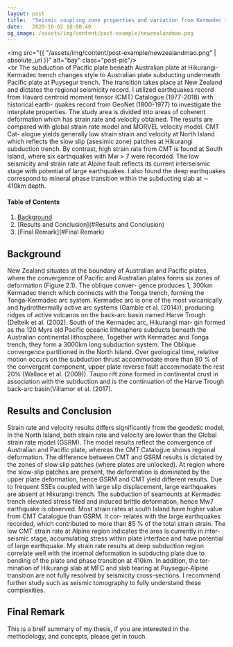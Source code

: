 ```yaml
---
layout: post
title:  "Seismic coupling zone properties and variation from Kermadec trench to Puysegur trench"
date:   2020-10-02 10:00:40
og_image: /assets/img/content/post-example/newzealandmao.png
---
```

<img src="{{ "/assets/img/content/post-example/newzealandmao.png" | absolute_url }}" alt="bay" class="post-pic"/>
<br />
<br 
The subduction of Pacific plate beneath Australian plate at Hikurangi-Kermadec trench changes style to Australian plate subducting underneath Pacific plate at Puysegur trench. The transition takes place at New Zealand and dictates the regional seismicity record. I utilized earthquakes record from Havard centroid moment tensor (CMT) Catalogue (1977-2018) with historical earth- quakes record from GeoNet (1800-1977) to investigate the interplate properties. The study area is divided into areas of coherent deformation which has strain rate and velocity obtained. The results are compared with global strain rate model and MORVEL velocity model. CMT Cat- alogue yields generally low strain strain and velocity at North Island which reflects the slow slip (asesimic zone) patches at Hikurangi subduction trench. By contrast, high strain rate from CMT is found at South Island, where six earthquakes with Mw > 7 were recorded. The low seismicity and strain rate at Alpine fault reflects its current interseismic stage with potential of large earthquakes. I also found the deep earthquakes correspond to mineral phase transition within the subducting slab at ∼ 410km depth.

#### Table of Contents
1. [Background](#Background)
2. [Results and Conclusion](#Results and Conclusion)
3. [Final Remark](#Final Remark)

## Background
New Zealand situates at the boundary of Australian and Pacific plates, where the convergence of Pacific and Australian plates forms six zones of deformation (Figure 2.1). The oblique conver- gence produces 1, 300km Kermadec trench which connects with the Tonga trench, forming the Tonga-Kermadec arc system. Kermadec arc is one of the most volcanically and hydrothermally active arc systems (Gamble et al. (2014)), producing ridges of active volcanos on the back-arc basin named Harve Trough (Delteik et al. (2002). South of the Kermadec arc, Hikurangi mar- gin formed as the 120 Myrs old Pacific oceanic lithosphere subducts beneath the Australian continental lithosphere. Together with Kermadec and Tonga trench, they form a 3000km long subduction system. The Oblique convergence partitioned in the North Island. Over geological time, relative motion occurs on the subduction thrust accommodate more than 80 % of the convergent component, upper plate reverse fault accommodate the rest 20% (Wallace et al. (2009)). Taupo rift zone formed in continental crust in association with the subduction and is the continuation of the Harve Trough back-arc basin(Villamor et al. (2017).

## Results and Conclusion

Strain rate and velocity results differs significantly from the geodetic model, In the North Island, both strain rate and velocity are lower than the Global strain rate model (GSRM). The model results reflect the convergence of Australian and Pacific plate, whereas the CMT Catalogue shows regional deformation. The difference between CMT and GSRM results is dictated by the zones of slow slip patches (where plates are unlocked). At region where the slow-slip patches are present, the deformation is dominated by the upper plate deformation, hence GSRM and CMT yield different results. Due to frequent SSEs coupled with large slip displacement, large earthquakes are absent at Hikurangi trench. The subduction of seamounts at Kermadec trench elevated stress filed and induced brittle deformation, hence Mw7 earthquake is observed.
Most strain rates at south Island have higher value from CMT Catalogue than GSRM. It cor- relates with the large earthquakes recorded, which contributed to more than 85 % of the total strain strain. The low CMT strain rate at Alpine region indicates the area is currently in inter- seismic stage, accumulating stress within plate interface and have potential of large earthquake.
My strain rate results at deep subduction region correlate well with the internal deformation in subductng plate due to bending of the plate and phase transition at 410km. In addition, the ter- mination of Hikurangi slab at MFC and slab tearing at Puysegur-Alpine transition are not fully resolved by seismicity cross-sections. I recommend further study such as seismic tomography to fully understand these complexities.

## Final Remark

This is a breif summary of my thesis, if you are interested in the methodology, and concepts, please get in touch.
